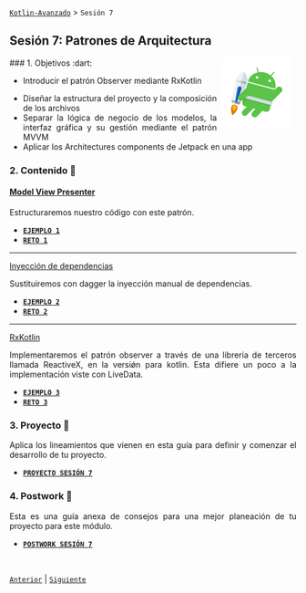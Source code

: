 [`Kotlin-Avanzado`](../Readme.md) > `Sesión 7`

## Sesión 7: Patrones de Arquitectura

<img src="images/jetpack.png" align="right" height="120" hspace="10">

<div style="text-align: justify;">
### 1. Objetivos :dart: 

* Introducir el patrón Observer mediante RxKotlin

- Diseñar la estructura del proyecto y la composición de los archivos
- Separar la lógica de negocio de los modelos, la interfaz gráfica y su gestión mediante el patrón MVVM
- Aplicar los Architectures components de Jetpack en una app



### 2. Contenido :blue_book:

 

#### <ins>Model View Presenter</ins>

Estructuraremos nuestro código con este patrón.

- [**`EJEMPLO 1`**](Ejemplo-01/Readme.md)
- [**`RETO 1`**](Reto-01/Readme.md)

---



<ins>Inyección de dependencias</ins>

Sustituiremos con dagger la inyección manual de dependencias.

- [**`EJEMPLO 2`**](Ejemplo-02/Readme.md)
- [**`RETO 2`**](Reto-02/Readme.md)

---

 

<ins>RxKotlin</ins>

Implementaremos el patrón observer a través de una librería de terceros llamada ReactiveX, en la versiǿn para kotlin. Esta difiere un poco a la implementación viste con LiveData.

- [**`EJEMPLO 3`**](Ejemplo-02/Readme.md)
- [**`RETO 3`**](Reto-02/Readme.md)



### 3. Proyecto :hammer:

Aplica los lineamientos que vienen en esta guía para definir y comenzar el desarrollo de tu proyecto.

- [**`PROYECTO SESIÓN 7`**](Proyecto/Readme.md)

### 4. Postwork :memo:

Esta es una guía anexa de consejos para una mejor planeación de tu proyecto para este módulo.

- [**`POSTWORK SESIÓN 7`**](Postwork/Readme.md)

<br/>

[`Anterior`](../Sesion-03/Readme.md) | [`Siguiente`](../Sesion-05/Readme.md)      

</div>

